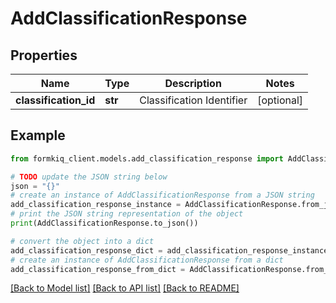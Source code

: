 # AddClassificationResponse


## Properties

Name | Type | Description | Notes
------------ | ------------- | ------------- | -------------
**classification_id** | **str** | Classification Identifier | [optional] 

## Example

```python
from formkiq_client.models.add_classification_response import AddClassificationResponse

# TODO update the JSON string below
json = "{}"
# create an instance of AddClassificationResponse from a JSON string
add_classification_response_instance = AddClassificationResponse.from_json(json)
# print the JSON string representation of the object
print(AddClassificationResponse.to_json())

# convert the object into a dict
add_classification_response_dict = add_classification_response_instance.to_dict()
# create an instance of AddClassificationResponse from a dict
add_classification_response_from_dict = AddClassificationResponse.from_dict(add_classification_response_dict)
```
[[Back to Model list]](../README.md#documentation-for-models) [[Back to API list]](../README.md#documentation-for-api-endpoints) [[Back to README]](../README.md)


